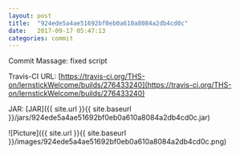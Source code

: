 ```yaml
---
layout: post
title:  "924ede5a4ae51692bf0eb0a610a8084a2db4cd0c"
date:   2017-09-17 05:47:13
categories: commit
---
```


Commit Massage: fixed script  

Travis-CI URL: [https://travis-ci.org/THS-on/lernstickWelcome/builds/276433240](https://travis-ci.org/THS-on/lernstickWelcome/builds/276433240)

JAR: [JAR]({{ site.url }}{{ site.baseurl }}/jars/924ede5a4ae51692bf0eb0a610a8084a2db4cd0c.jar)

![Picture]({{ site.url }}{{ site.baseurl }}/images/924ede5a4ae51692bf0eb0a610a8084a2db4cd0c.png)

